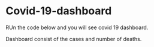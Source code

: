 # Covid-19-dashboard
RUn the code below and you will see covid 19 dashboard. 

Dashboard consist of the cases and number of deaths.
